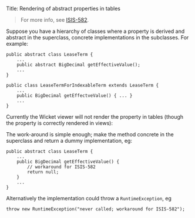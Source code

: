Title: Rendering of abstract properties in tables

> For more info, see [ISIS-582](https://issues.apache.org/jira/browse/ISIS-582).

Suppose you have a hierarchy of classes where a property is derived and abstract in the superclass, concrete implementations in the subclasses.  For example:

    public abstract class LeaseTerm {
        ...
        public abstract BigDecimal getEffectiveValue(); 
        ...
    }
    
    public class LeaseTermForIndexableTerm extends LeaseTerm {
        ...
        public BigDecimal getEffectveValue() { ... }
        ...
    }

Currently the Wicket viewer will not render the property in tables (though the property is correctly rendered in views):

The work-around is simple enough; make the method concrete in the superclass and return a dummy implementation, eg:

    public abstract class LeaseTerm {
        ...
        public BigDecimal getEffectiveValue() {
            // workaround for ISIS-582
            return null;
        }
        ...
    }

Alternatively the implementation could throw a `RuntimeException`, eg 

    throw new RuntimeException("never called; workaround for ISIS-582");
    

